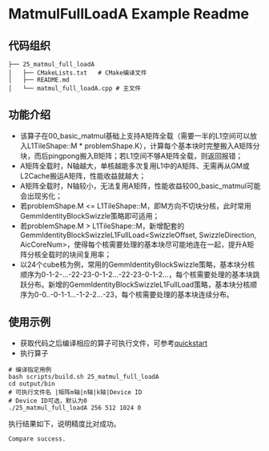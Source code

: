 # MatmulFullLoadA Example Readme
## 代码组织
```
├── 25_matmul_full_loadA
│   ├── CMakeLists.txt   # CMake编译文件
│   ├── README.md
│   └── matmul_full_loadA.cpp # 主文件
```
## 功能介绍
- 该算子在00_basic_matmul基础上支持A矩阵全载（需要一半的L1空间可以放入L1TileShape::M * problemShape.K），计算每个基本块时完整搬入A矩阵分块，而后pingpong搬入B矩阵；若L1空间不够A矩阵全载，则返回报错；
- A矩阵全载时，N轴越大，单核越能多次复用L1中的A矩阵、无需再从GM或L2Cache搬运A矩阵，性能收益就越大；
- A矩阵全载时，N轴较小，无法复用A矩阵，性能收益较00_basic_matmul可能会出现劣化；
- 若problemShape.M <= L1TileShape::M，即M方向不切块分核，此时常用GemmIdentityBlockSwizzle策略即可适用；
- 若problemShape.M > L1TileShape::M，新增配套的GemmIdentityBlockSwizzleL1FullLoad<SwizzleOffset, SwizzleDirection, AicCoreNum>，使得每个核需要处理的基本块尽可能地连在一起，提升A矩阵分核全载时的块间复用率；
- 以24个cube核为例，常用的GemmIdentityBlockSwizzle策略，基本块分核顺序为0-1-2-...-22-23-0-1-2...-22-23-0-1-2...，每个核需要处理的基本块跳跃分布。新增的GemmIdentityBlockSwizzleL1FullLoad策略，基本块分核顺序为0-0..-0-1-1...-1-2-2...-23，每个核需要处理的基本块连续分布。
## 使用示例
- 获取代码之后编译相应的算子可执行文件，可参考[quickstart](../../docs/quickstart.md#算子编译)
- 执行算子
```
# 编译指定用例
bash scripts/build.sh 25_matmul_full_loadA
cd output/bin
# 可执行文件名 |矩阵m轴|n轴|k轴|Device ID
# Device ID可选，默认为0
./25_matmul_full_loadA 256 512 1024 0
```
执行结果如下，说明精度比对成功。
```
Compare success.
```